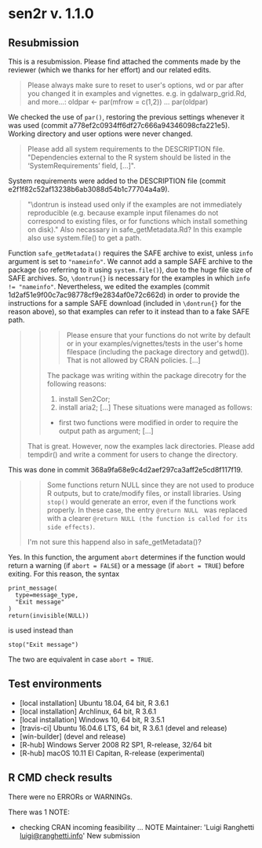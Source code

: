 # sen2r v. 1.1.0

## Resubmission
This is a resubmission. Please find attached the comments made by the reviewer
(which we thanks for her effort) and our related edits.

> Please always make sure to reset to user's options, wd or par after you
changed it in examples and vignettes.
e.g. in gdalwarp_grid.Rd, and more...:
oldpar <- par(mfrow = c(1,2))
...
par(oldpar)

We checked the use of `par()`, restoring the previous settings whenever it
was used (commit a778ef2c0934ff6df27c666a94346098cfa221e5).
Working directory and user options were never changed.

> Please add all system requirements to the DESCRIPTION file.
"Dependencies external to the R system should be listed in the
‘SystemRequirements’ field, [...]".

System requirements were added to the DESCRIPTION file
(commit e2f1f82c52af13238b6ab3088d54b1c77704a4a9).

> "\dontrun is instead used only if the examples are not immediately reproducible
(e.g. because example input filenames do not correspond to existing files,
or for functions which install something on disk)."
Also necassary in safe_getMetadata.Rd?
In this example also use system.file() to get a path.

Function `safe_getMetadata()` requires the SAFE archive to exist,
unless `info` argument is set to `"nameinfo"`.
We cannot add a sample SAFE archive to the package (so referring to it using
`system.file()`), due to the huge file size of SAFE archives.
So, `\dontrun{}` is necessary for the examples in which `info != "nameinfo"`.
Nevertheless, we edited the examples
(commit 1d2af51e9f00c7ac98778cf9e2834af0e72c662d)
in order to provide the instructions for a sample SAFE download
(included in `\dontrun{}` for the reason above),
so that examples can refer to it instead than to a fake SAFE path.

>>> Please ensure that your functions do not write by default or in your
examples/vignettes/tests in the user's home filespace (including the
package directory and getwd()). That is not allowed by CRAN policies.
[...]
>> 
>> The package was writing within the package direcotry for the following reasons:
>> 1. install Sen2Cor;
>> 2. install aria2;
>> [...]
>> These situations were managed as follows:
>> - first two functions were modified in order to require the output 
    path as argument;
>> [...]
> 
> That is great. However, now the examples lack directories. Please add
tempdir() and write a comment for users to change the directory.

This was done in commit 368a9fa68e9c4d2aef297ca3aff2e5cd8f117f19.

>> Some functions return NULL since they are not used to produce R outputs, but
to crate/modify files, or install libraries.
Using `stop()` would generate an error, even if the functions work properly.
In these case, the entry 
`@return NULL `
was replaced with a clearer
`@return NULL (the function is called for its side effects)`.
> 
> I'm not sure this happend also in safe_getMetadata()?

Yes. In this function, the argument `abort` determines if the function would
return a warning (if `abort = FALSE`) or a message (if `abort = TRUE`) 
before exiting. For this reason, the syntax
```
print_message(
  type=message_type,
  "Exit message"
)
return(invisible(NULL))
```
is used instead than
```
stop("Exit message")
```
The two are equivalent in case `abort = TRUE`.


## Test environments
* [local installation] Ubuntu 18.04, 64 bit, R 3.6.1
* [local installation] Archlinux, 64 bit, R 3.6.1
* [local installation] Windows 10, 64 bit, R 3.5.1
* [travis-ci] Ubuntu 16.04.6 LTS, 64 bit, R 3.6.1 (devel and release)
* [win-builder] (devel and release)
* [R-hub] Windows Server 2008 R2 SP1, R-release, 32/64 bit
* [R-hub] macOS 10.11 El Capitan, R-release (experimental)

## R CMD check results
There were no ERRORs or WARNINGs. 

There was 1 NOTE:

* checking CRAN incoming feasibility ... NOTE
    Maintainer: 'Luigi Ranghetti <luigi@ranghetti.info>'
    New submission
